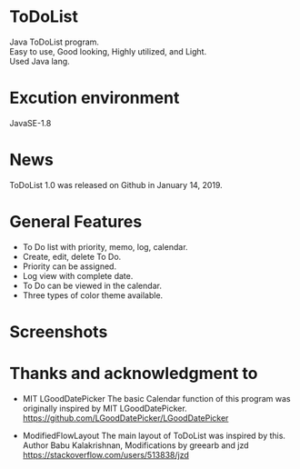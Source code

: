 # ToDoList
Java ToDoList program. \
Easy to use, Good looking, Highly utilized, and Light.\
Used Java lang.
# Excution environment
JavaSE-1.8

# News
ToDoList 1.0 was released on Github in January 14, 2019.

# General Features
* To Do list with priority, memo, log, calendar.
* Create, edit, delete To Do.
* Priority can be assigned.
* Log view with complete date.
* To Do can be viewed in the calendar.
* Three types of color theme available.


# Screenshots

# Thanks and acknowledgment to
* MIT LGoodDatePicker
The basic Calendar function of this program was originally inspired by MIT LGoodDatePicker.\
https://github.com/LGoodDatePicker/LGoodDatePicker

* ModifiedFlowLayout 
The main layout of ToDoList was inspired by this.\
Author Babu Kalakrishnan, Modifications by greearb and jzd\
https://stackoverflow.com/users/513838/jzd
